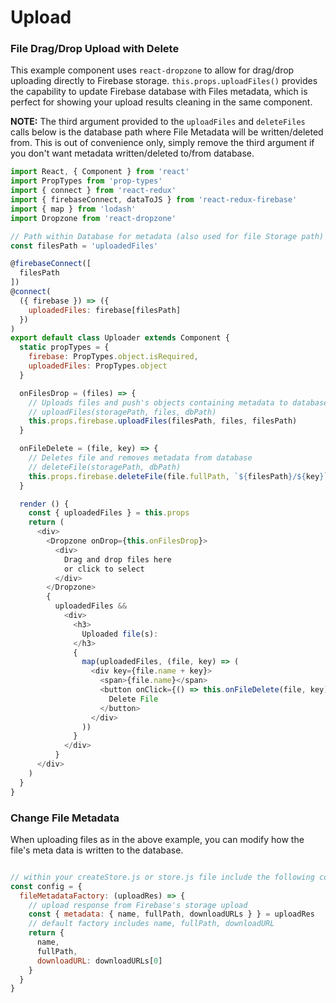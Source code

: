 # Upload

### File Drag/Drop Upload with Delete
This example component uses `react-dropzone` to allow for drag/drop uploading directly to Firebase storage. `this.props.uploadFiles()` provides the capability to update Firebase database with Files metadata, which is perfect for showing your upload results cleaning in the same component.

**NOTE:** The third argument provided to the `uploadFiles` and `deleteFiles` calls below is the database path where File Metadata will be written/deleted from. This is out of convenience only, simply remove the third argument if you don't want metadata written/deleted to/from database.

```js
import React, { Component } from 'react'
import PropTypes from 'prop-types'
import { connect } from 'react-redux'
import { firebaseConnect, dataToJS } from 'react-redux-firebase'
import { map } from 'lodash'
import Dropzone from 'react-dropzone'

// Path within Database for metadata (also used for file Storage path)
const filesPath = 'uploadedFiles'

@firebaseConnect([
  filesPath
])
@connect(
  ({ firebase }) => ({
    uploadedFiles: firebase[filesPath]
  })
)
export default class Uploader extends Component {
  static propTypes = {
    firebase: PropTypes.object.isRequired,
    uploadedFiles: PropTypes.object
  }

  onFilesDrop = (files) => {
    // Uploads files and push's objects containing metadata to database at dbPath
    // uploadFiles(storagePath, files, dbPath)
    this.props.firebase.uploadFiles(filesPath, files, filesPath)
  }

  onFileDelete = (file, key) => {
    // Deletes file and removes metadata from database
    // deleteFile(storagePath, dbPath)
    this.props.firebase.deleteFile(file.fullPath, `${filesPath}/${key}`)
  }

  render () {
    const { uploadedFiles } = this.props
    return (
      <div>
        <Dropzone onDrop={this.onFilesDrop}>
          <div>
            Drag and drop files here
            or click to select
          </div>
        </Dropzone>
        {
          uploadedFiles &&
            <div>
              <h3>
                Uploaded file(s):
              </h3>
              {
                map(uploadedFiles, (file, key) => (
                  <div key={file.name + key}>
                    <span>{file.name}</span>
                    <button onClick={() => this.onFileDelete(file, key)}>
                      Delete File
                    </button>
                  </div>
                ))
              }
            </div>
          }
      </div>
    )
  }
}
```

### Change File Metadata
When uploading files as in the above example, you can modify how the file's meta data is written to the database.

```js

// within your createStore.js or store.js file include the following config
const config = {
  fileMetadataFactory: (uploadRes) => {
    // upload response from Firebase's storage upload
    const { metadata: { name, fullPath, downloadURLs } } = uploadRes
    // default factory includes name, fullPath, downloadURL
    return {
      name,
      fullPath,
      downloadURL: downloadURLs[0]
    }
  }
}

```
